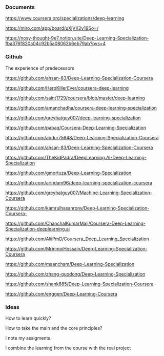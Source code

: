 
### Documents
https://www.coursera.org/specializations/deep-learning

https://miro.com/app/board/uXjVK2v19So=/

https://nosy-thought-9e7.notion.site/Deep-Learning-Specialization-fba376f820a04c92b5a08062b6eb79ab?pvs=4



### Github
The experience of predecessors

https://github.com/ahsan-83/Deep-Learning-Specialization-Coursera

https://github.com/HeroKillerEver/coursera-deep-learning

https://github.com/saint1729/coursera/blob/master/deep-learning

https://github.com/amanchadha/coursera-deep-learning-specialization

https://github.com/greyhatguy007/deep-learning-specialization

https://github.com/pabaq/Coursera-Deep-Learning-Specialization

https://github.com/abdur75648/Deep-Learning-Specialization-Coursera

https://github.com/ahsan-83/Deep-Learning-Specialization-Coursera

https://github.com/TheKidPadra/DeepLearning.AI-Deep-Learning-Specialization

https://github.com/gmortuza/Deep-Learning-Specialization

https://github.com/arindam96/deep-learning-specialization-coursera

https://github.com/greyhatguy007/Machine-Learning-Specialization-Coursera

https://github.com/kamrulhasanrony/Deep-Learning-Specialization-Coursera-

https://github.com/ChanchalKumarMaji/Coursera-Deep-Learning-Specialization-deeplearning.ai

https://github.com/AliiPmD/Coursera_Deep_Learning_Specialization

https://github.com/MrinmoiHossain/Deep-Learning-Specialization-Coursera

https://github.com/maancham/Deep-Learning-Specialization

https://github.com/zhang-guodong/Deep-Learning-Specialization

https://github.com/shank885/Deep-Learning-Specialization-Coursera

https://github.com/enggen/Deep-Learning-Coursera



### Ideas

How to learn quickly?

How to take the main and the core principles?

I note my assigments.

I combine the learning from the course with the real project




















